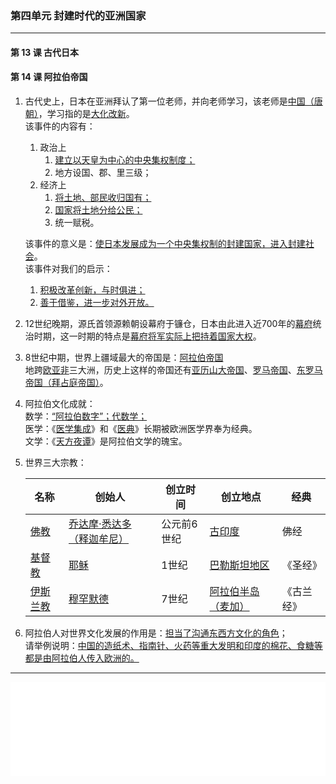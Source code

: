 ### 第四单元 封建时代的亚洲国家

---

#### 第 13 课 古代日本

#### 第 14 课 阿拉伯帝国

1. 古代史上，日本在亚洲拜认了第一位老师，并向老师学习，该老师是<u>中国（唐朝）</u>，学习指的是<u>大化改新</u>。<br>
   该事件的内容有：

   1. 政治上
      1. <u>建立以天皇为中心的中央集权制度；</u>
      2. 地方设国、郡、里三级；
   2. 经济上
      1. <u>将土地、部民收归国有；</u>
      2. <u>国家将土地分给公民；</u>
      3. 统一赋税。<br>

   该事件的意义是：<u>使日本发展成为一个中央集权制的封建国家，进入封建社会</u>。<br>
   该事件对我们的启示：

   1. <u>积极改革创新，与时俱进；</u>
   2. <u>善于借鉴，进一步对外开放。</u>

2. 12世纪晚期，源氏首领源赖朝设幕府于镰仓，日本由此进入近700年的<u>幕府</u>统治时期，这一时期的特点是<u>幕府将军实际上把持着国家大权</u>。

3. 8世纪中期，世界上疆域最大的帝国是：<u>阿拉伯帝国</u><br>
   地跨<u>欧亚非</u>三大洲，历史上这样的帝国还有<u>亚历山大帝国</u>、<u>罗马帝国</u>、<u>东罗马帝国（拜占庭帝国）</u>。

4. 阿拉伯文化成就：<br>
   数学：<u>“阿拉伯数字”；代数学；</u><br>
   医学：《<u>医学集成</u>》和《<u>医典</u>》长期被欧洲医学界奉为经典。<br>
   文学：《<u>天方夜谭</u>》是阿拉伯文学的瑰宝。

5. 世界三大宗教：

   | 名称            | 创始人                           | 创立时间    | 创立地点                  | 经典       |
   | --------------- | -------------------------------- | ----------- | ------------------------- | ---------- |
   | <u>佛教</u>     | <u>乔达摩·悉达多（释迦牟尼）</u> | 公元前6世纪 | <u>古印度</u>             | 佛经       |
   | <u>基督教</u>   | <u>耶稣</u>                      | 1世纪       | <u>巴勒斯坦地区</u>       | 《圣经》   |
   | <u>伊斯兰教</u> | <u>穆罕默德</u>                  | 7世纪       | <u>阿拉伯半岛（麦加）</u> | 《古兰经》 |

6. 阿拉伯人对世界文化发展的作用是：<u>担当了沟通东西方文化的角色</u>；<br>
   请举例说明：<u>中国的造纸术、指南针、火药等重大发明和印度的棉花、食糖等都是由阿拉伯人传入欧洲的。</u>

---

<iframe src="/assets/summaries-blank/hw-4-1_5-1.pdf" frameborder="0" width="100%" type="application/pdf"></iframe>
